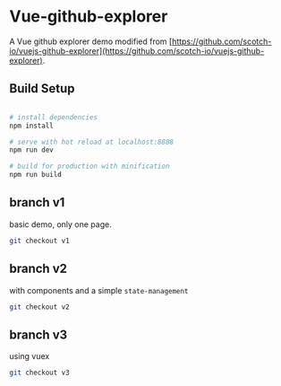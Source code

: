 # Vue-github-explorer

A Vue github explorer demo modified from [https://github.com/scotch-io/vuejs-github-explorer](https://github.com/scotch-io/vuejs-github-explorer).

## Build Setup

```bash

# install dependencies
npm install

# serve with hot reload at localhost:8888
npm run dev

# build for production with minification
npm run build
```

## branch v1

basic demo, only one page.

```bash
git checkout v1
```

## branch v2

with components and a simple `state-management`

```bash
git checkout v2
```

## branch v3

using vuex

```bash
git checkout v3
```
